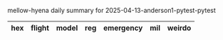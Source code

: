 mellow-hyena daily summary for 2025-04-13-anderson1-pytest-pytest

|hex|flight|model|reg|emergency|mil|weirdo|
|--|--|--|--|--|--|--|

